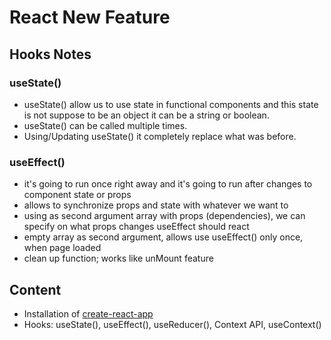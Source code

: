 # React New Feature

## Hooks Notes
### useState()
- useState() allow us to use state in functional components and this state is not suppose to be an object it can be a string or boolean.
- useState() can be called multiple times.
- Using/Updating useState() it completely replace what was before.

### useEffect()
- it's going to run once right away and it's going to run after changes to component state or props
- allows to synchronize props and state with whatever we want to
- using as second argument array with props (dependencies), we can specify on what props changes useEffect should react
- empty array as second argument, allows use useEffect() only once, when page loaded
- clean up function; works like unMount feature

## Content
- Installation of [create-react-app](https://github.com/facebook/create-react-app)
- Hooks: useState(), useEffect(), useReducer(), Context API, useContext()
